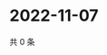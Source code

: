 # 2022-11-07

共 0 条

<!-- BEGIN WEIBO -->
<!-- 最后更新时间 Mon Nov 07 2022 09:27:16 GMT+0800 (China Standard Time) -->

<!-- END WEIBO -->
